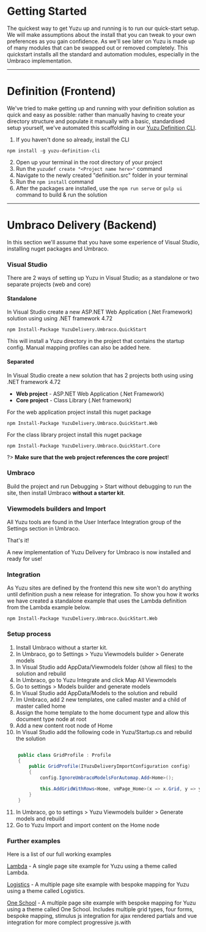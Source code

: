 # Getting Started

The quickest way to get Yuzu up and running is to run our quick-start setup. We will make assumptions about the install that you can tweak to your own preferences as you gain confidence. As we'll see later on Yuzu is made up of many modules that can be swapped out or removed completely. This quickstart installs all the standard and automation modules, especially in the Umbraco implementation.

---

# Definition (Frontend)
We've tried to make getting up and running with your definition solution as quick and easy as possible: rather than manually having to create your directory structure and populate it manually with a basic, standardised setup yourself, we've automated this scaffolding in our [Yuzu Definition CLI](definition/cli).

1.  If you haven't done so already, install the CLI

```
npm install -g yuzu-definition-cli
```

2.  Open up your terminal in the root directory of your project
3.  Run the `yuzudef create "<Project name here>"` command
4.  Navigate to the newly created "definition.src" folder in your terminal
5.  Run the `npm install` command
6.  After the packages are installed, use the `npm run serve` or `gulp ui` command to build & run the solution

---

# Umbraco Delivery (Backend)

In this section we'll assume that you have some experience of Visual Studio, installing nuget packages and Umbraco. 

### Visual Studio

There are 2 ways of setting up Yuzu in Visual Studio; as a standalone or two separate projects (web and core)

#### Standalone

In Visual Studio create a new ASP.NET Web Application (.Net Framework) solution using using .NET framework 4.72

```
npm Install-Package YuzuDelivery.Umbraco.QuickStart
```

This will install a Yuzu directory in the project that contains the startup config. Manual mapping profiles can also be added here. 

#### Separated

In Visual Studio create a new solution that has 2 projects both using using .NET framework 4.72

- **Web project** - ASP.NET Web Application (.Net Framework) 
- **Core project** - Class Library (.Net framework)

For the web application project install this nuget package

```
npm Install-Package YuzuDelivery.Umbraco.QuickStart.Web
```

For the class library project install this nuget package

```
npm Install-Package YuzuDelivery.Umbraco.QuickStart.Core
```
?> **Make sure that the web project references the core project**!

### Umbraco

Build the project and run Debugging > Start without debugging to run the site, then install Umbraco **without a starter kit**.

### Viewmodels builders and Import

All Yuzu tools are found in the User Interface Integration group of the Settings section in Umbraco.

That's it! 

A new implementation of Yuzu Delivery for Umbraco is now installed and ready for use!

### Integration

As Yuzu sites are defined by the frontend this new site won't do anything until definition push a new release for integration. To show you how it works we have created a standalone example that uses the Lambda definition from the Lambda example below.

```
npm Install-Package YuzuDelivery.Umbraco.QuickStart.Web
```

### Setup process

1. Install Umbraco without a starter kit.
2. In Umbraco, go to Settings > Yuzu Viewmodels builder > Generate models
3. In Visual Studio add AppData/Viewmodels folder (show all files) to the solution and rebuild
4. In Umbraco, go to Yuzu Integrate and click Map All Viewmodels
5. Go to settings > Models builder and generate models
6. In Visual Studio add AppData/Models to the solution and rebuild
7. Im Umbraco, add 2 new templates, one called master and a child of master called home
8. Assign the home template to the home document type and allow this document type node at root 
9. Add a new content root node of Home
10. In Visual Studio add the following code in Yuzu/Startup.cs and rebuild the solution

``` c#

    public class GridProfile : Profile
    {
        public GridProfile(IYuzuDeliveryImportConfiguration config)
        {
            config.IgnoreUmbracoModelsForAutomap.Add<Home>();

            this.AddGridWithRows<Home, vmPage_Home>(x => x.Grid, y => y.Grid);
        }
    }

```

11. In Umbraco, go to settings > Yuzu Viewmodels builder > Generate models and rebuild
12. Go to Yuzu Import and import content on the Home node 

### Further examples

Here is a list of our full working examples

[Lambda](https://github.com/balanced-dev/yuzu-example-lambda) - A single page site example for Yuzu using a theme called Lambda.  

[Logistics](https://github.com/balanced-dev/yuzu-example-logistics) - A multiple page site example with bespoke mapping for Yuzu using a theme called Logistics.

[One School](https://github.com/balanced-dev/yuzu-example-oneschool) - A multiple page site example with bespoke mapping for Yuzu using a theme called One School. Includes multiple grid types, four forms, bespoke mapping, stimulus js integration for ajax rendered partials and vue integration for more complect progressive js.with   